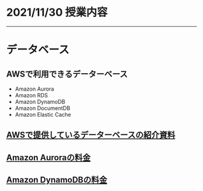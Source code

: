 # 2021/11/30 授業内容


---
# データベース

## AWSで利用できるデーターベース
* Amazon Aurora
* Amazon RDS
* Amazon DynamoDB
* Amazon DocumentDB
* Amazon Elastic Cache

## [AWSで提供しているデーターベースの紹介資料](https://pages.awscloud.com/rs/112-TZM-766/images/C2-03.pdf)

## [Amazon Auroraの料金](https://aws.amazon.com/jp/rds/aurora/pricing/)

## [Amazon DynamoDBの料金](https://aws.amazon.com/jp/dynamodb/pricing/)